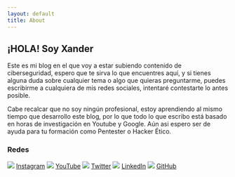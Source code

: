 ```yaml
---
layout: default
title: About
---
```


## ¡HOLA! Soy Xander

Este es mi blog en el que voy a estar subiendo contenido de ciberseguridad, espero que te sirva lo que encuentres aquí, y si tienes alguna duda sobre cualquier tema o algo que quieras preguntarme, puedes escribirme a cualquiera de mis redes sociales, intentaré contestarte lo antes posible. 



Cabe recalcar que no soy ningún profesional, estoy aprendiendo al mismo tiempo que desarrollo este blog, por lo que todo lo que escribo está basado en horas de investigación en Youtube y Google. Aún asi espero ser de ayuda para tu formación como Pentester o Hacker Ético.




### Redes

<img src="https://img.icons8.com/small/32/000000/instagram-new.png"/> [Instagram](https://www.instagram.com/mrxaander/)
<img src="https://img.icons8.com/windows/32/000000/youtube-play.png"/> [YouTube](https://www.youtube.com/channel/UCBxuMtnkI2vXM5iClieqFkg)
<img src="https://img.icons8.com/small/32/000000/twitter.png"/> [Twitter](https://twitter.com/mxaander)
<img src="https://img.icons8.com/small/32/000000/linkedin.png"/> [LinkedIn](https://www.linkedin.com/in/mrxander/)
<img src="https://img.icons8.com/small/32/000000/github.png"/> [GitHub](https://github.com/MrXaander)


[comment]: <> (<img src="https://img.icons8.com/small/32/000000/instagram-new.png" alt="Logo prueba" style="width: 32px; height: 32px" />)
